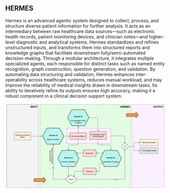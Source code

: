 ## HERMES

Hermes is an advanced agentic system designed to collect, process, and structure diverse patient information for further analysis. It acts as an intermediary between raw healthcare data sources—such as electronic health records, patient monitoring devices, and clinician notes—and higher-level diagnostic and analytical systems. Hermes standardizes and refines unstructured inputs, and transforms them into structured reports and knowledge graphs that facilitate downstream fully/semi-automated decision-making. Through a modular architecture, it integrates multiple specialized agents, each responsible for distinct tasks such as named entity recognition, graph construction, question generation, and validation. By automating data structuring and validation, Hermes enhances inter-operability across healthcare systems, reduces manual workload, and may improve the reliability of medical insights drawn in downstream tasks. Its ability to iteratively refine its outputs ensures high accuracy, making it a robust component in a clinical decision support system.

![HERMES setup](/Assets/Images/system_setup.png)